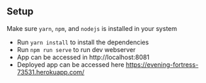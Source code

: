 ## Setup

Make sure `yarn`, `npm`, and `nodejs` is installed in your system

- Run `yarn install` to install the dependencies
- Run `npm run serve` to run dev webserver
- App can be accessed in http://localhost:8081
- Deployed app can be accessed here https://evening-fortress-73531.herokuapp.com/